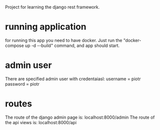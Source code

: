 Project for learning the django rest framework.

# running application
for running this app you need to have docker.
Just run the "docker-compose up -d --build" command, and app should start.

# admin user
There are specified admin user with credentaiasl:
username = piotr
password = piotr

# routes
The route of the django admin page is: localhost:8000/admin
The route of the api views is: localhost:8000/api